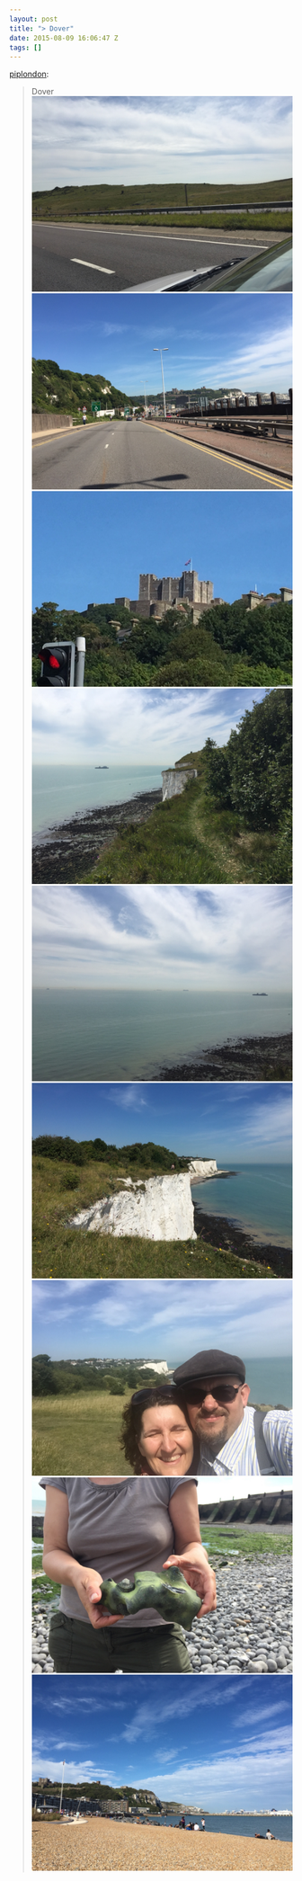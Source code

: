 ```yaml
---
layout: post
title: "> Dover"
date: 2015-08-09 16:06:47 Z
tags: []
---
```

[piplondon](http://pipobscure.uk/post/126261105797/dover):

> Dover
![](/media/2015/08/126261115454_0.jpg)
![](/media/2015/08/126261115454_1.jpg)
![](/media/2015/08/126261115454_2.jpg)
![](/media/2015/08/126261115454_3.jpg)
![](/media/2015/08/126261115454_4.jpg)
![](/media/2015/08/126261115454_5.jpg)
![](/media/2015/08/126261115454_6.jpg)
![](/media/2015/08/126261115454_7.jpg)
![](/media/2015/08/126261115454_8.jpg)
